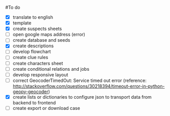 #To do

- [x] translate to english
- [x] template
- [x] create suspects sheets
- [ ] open google maps address (error)
- [ ] create database and seeds
- [x] create descriptions
- [ ] develop flowchart
- [ ] create clue rules
- [ ] create characters sheet
- [ ] create conditional relations and jobs
- [ ] develop responsive layout
- [ ] correct GeocoderTimedOut: Service timed out error (reference: http://stackoverflow.com/questions/30218394/timeout-error-in-python-geopy-geocoder)
- [x] create lists or dictionaries to configure json to transport data from backend to frontend
- [ ] create export or download case
